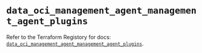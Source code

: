 # `data_oci_management_agent_management_agent_plugins`

Refer to the Terraform Registory for docs: [`data_oci_management_agent_management_agent_plugins`](https://registry.terraform.io/providers/oracle/oci/6.18.0/docs/data-sources/management_agent_management_agent_plugins).
